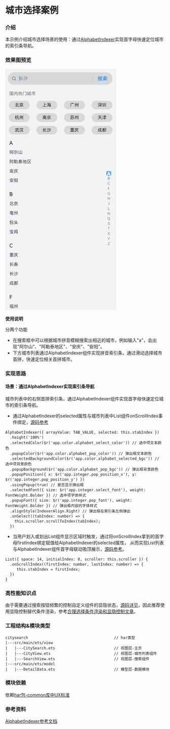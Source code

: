 # 城市选择案例

### 介绍

本示例介绍城市选择场景的使用：通过[AlphabetIndexer](https://developer.huawei.com/consumer/cn/doc/harmonyos-references/ts-container-alphabet-indexer-0000001820880865)实现首字母快速定位城市的索引条导航。

### 效果图预览

![](../../product/entry/src/main/resources/base/media/city_search.gif)

**使用说明**

分两个功能
- 在搜索框中可以根据城市拼音模糊搜索出相近的城市，例如输入"a"，会出现"阿尔山"、"阿勒泰地区"、"安庆"、"安阳"。
- 下方城市列表通过AlphabetIndexer组件实现拼音索引条，通过滑动选择城市首拼，快速定位相关首拼城市。

### 实现思路
#### 场景：通过AlphabetIndexer实现索引条导航

城市列表中的右侧首拼索引条，通过AlphabetIndexer组件实现首字母快速定位城市的索引条导航。

- 通过AlphabetIndexer的selected属性与城市列表中List组件onScrollIndex事件绑定，[源码参考](src/main/ets/view/CityView.ets)

```
AlphabetIndexer({ arrayValue: TAB_VALUE, selected: this.stabIndex })
  .height('100%')
  .selectedColor($r('app.color.alphabet_select_color')) // 选中项文本颜色
  .popupColor($r('app.color.alphabet_pop_color')) // 弹出框文本颜色
  .selectedBackgroundColor($r('app.color.alphabet_selected_bgc')) // 选中项背景颜色
  .popupBackground($r('app.color.alphabet_pop_bgc')) // 弹出框背景颜色
  .popupPosition({ x: $r('app.integer.pop_position_x'), y: $r('app.integer.pop_position_y') })
  .usingPopup(true) // 是否显示弹出框
  .selectedFont({ size: $r('app.integer.select_font'), weight: FontWeight.Bolder }) // 选中项字体样式
  .popupFont({ size: $r('app.integer.pop_font'), weight: FontWeight.Bolder }) // 弹出框内容的字体样式
  .alignStyle(IndexerAlign.Right) // 弹出框在索引条左侧弹出
  .onSelect((tabIndex: number) => {
    this.scroller.scrollToIndex(tabIndex);
  })
```
- 当用户划入或划出List组件显示区域时触发，通过将onScrollIndex拿到的首字母firstIndex绑定赋值给AlphabetIndexer的selected属性，
从而实现List列表与AlphabetIndexer组件首字母联动吸顶展示，[源码参考](src/main/ets/view/CityView.ets)。
```
List({ space: 14, initialIndex: 0, scroller: this.scroller }) {
  .onScrollIndex((firstIndex: number, lastIndex: number) => {
     this.stabIndex = firstIndex;
  })
}
```


### 高性能知识点

由于需要通过搜索按钮频繁的控制自定义组件的显隐状态，[源码详见](src/main/ets/view/CityView.ets)，因此推荐使用显隐控制替代条件渲染，参考[合理选择条件渲染和显隐控制文章](https://docs.openharmony.cn/pages/v4.0/zh-cn/application-dev/performance/proper-choice-between-if-and-visibility.md/)。

### 工程结构&模块类型

   ```
   citysearch                                      // har类型
   |---src/main/ets/view
   |   |---CitySearch.ets                          // 视图层-主页 
   |   |---CityView.ets                            // 视图层-城市列表组件
   |   |---SearchView.ets                          // 视图层-搜索组件
   |---src/main/ets/model
   |   |---DetailData.ets                          // 模型层-数据模块 
   ```

### 模块依赖

依赖[har包-common库中UX标准](../../common/utils/src/main/resources/base/element)


### 参考资料

[AlphabetIndexer参考文档](https://docs.openharmony.cn/pages/v3.2/zh-cn/application-dev/reference/arkui-ts/ts-container-alphabet-indexer.md/)